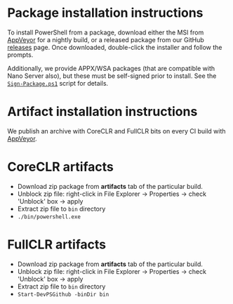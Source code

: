 Package installation instructions
=================================

To install PowerShell from a package, download either the MSI from [AppVeyor][] for a nightly build, 
or a released package from our GitHub [releases][] page. 
Once downloaded, double-click the installer and follow the prompts.

Additionally, we provide APPX/WSA packages (that are compatible with Nano Server also), 
but these must be self-signed prior to install. 
See the [`Sign-Package.ps1`][signing] script for details.

Artifact installation instructions
==================================

We publish an archive with CoreCLR and FullCLR bits on every CI build with [AppVeyor][].

[releases]: https://github.com/PowerShell/PowerShell/releases
[signing]: ../../tools/Sign-Package.ps1
[AppVeyor]: https://ci.appveyor.com/project/PowerShell/powershell

CoreCLR artifacts
=================

* Download zip package from **artifacts** tab of the particular build.
* Unblock zip file: right-click in File Explorer -> Properties ->
  check 'Unblock' box -> apply
* Extract zip file to `bin` directory
* `./bin/powershell.exe`

FullCLR artifacts
=================

* Download zip package from **artifacts** tab of the particular build.
* Unblock zip file: right-click in File Explorer -> Properties ->
  check 'Unblock' box -> apply
* Extract zip file to `bin` directory
* `Start-DevPSGithub -binDir bin`
